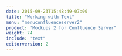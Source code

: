 ```yaml
---
date: 2015-09-23T15:48:49-07:00
title: "Working with Text"
menu: "menuconfluenceserver2"
product: "Mockups 2 for Confluence Server"
weight: 74
include: "text"
editorversion: 2
---
```

